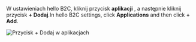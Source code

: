 <span data-ttu-id="2848a-101">W ustawieniach hello B2C, kliknij przycisk **aplikacji** , a następnie kliknij przycisk **+ Dodaj**.</span><span class="sxs-lookup"><span data-stu-id="2848a-101">In hello B2C settings, click **Applications** and then click **+ Add**.</span></span>

![Przycisk + Dodaj w aplikacjach](./media/active-directory-b2c-portal-add-application/b2c-applications-add.png)